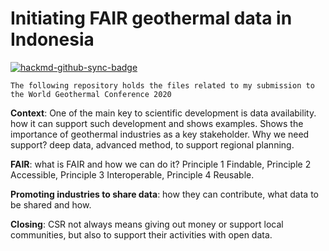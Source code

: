 Initiating FAIR geothermal data in Indonesia
===

[![hackmd-github-sync-badge](https://hackmd.io/PSBVqvtyTQWxalfo2o-WYA/badge)](https://hackmd.io/PSBVqvtyTQWxalfo2o-WYA)

`The following repository holds the files related to my submission to the World Geothermal Conference 2020`

**Context**: One of the main key to scientific development is data availability. how it can support such development and shows examples. Shows the importance of geothermal industries as a key stakeholder. Why we need support? deep data, advanced method, to support regional planning. 

**FAIR**: what is FAIR and how we can do it? Principle 1 Findable, Principle 2 Accessible, Principle 3 Interoperable, Principle 4 Reusable. 

**Promoting industries to share data**: how they can contribute, what data to be shared and how. 

**Closing**: CSR not always means giving out money or support local communities, but also to support their activities with open data.


